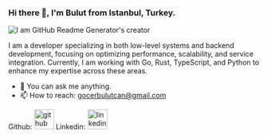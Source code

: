 ### Hi there 👋, I'm Bulut from Istanbul, Turkey.
![I am GitHub Readme Generator's creator](https://images.squarespace-cdn.com/content/v1/5e10bdc20efb8f0d169f85f9/1632583991063-DG67R13E0S7XK244CSVE/rust-vs-go.png?format=2500w)

I am a developer specializing in both low-level systems and backend development, focusing on optimizing performance, scalability, and service integration. Currently, I am working with Go, Rust, TypeScript, and Python to enhance my expertise across these areas.

- 💬 You can ask me anything.
- 📫 How to reach: gocerbulutcan@gmail.com 

Github: [<img src='https://cdn.jsdelivr.net/npm/simple-icons@3.0.1/icons/github.svg' alt='github' height='40'>](https://github.com/bulutcan99) 
Linkedin: [<img src='https://cdn.jsdelivr.net/npm/simple-icons@3.0.1/icons/linkedin.svg' alt='linkedin' height='40'>](https://www.linkedin.com/in/bulut-can-göçer-a92332263/)  
